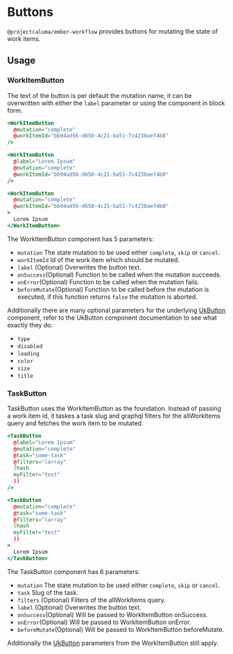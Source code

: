 # Buttons

`@projectcaluma/ember-workflow` provides buttons for mutating the state of work items.

## Usage

### WorkItemButton

The text of the button is per default the mutation name, it can be overwritten with either the `label` parameter or using the component in block form.

```hbs
<WorkItemButton
  @mutation="complete"
  @workItemId="bb94ad56-d650-4c21-ba51-7c4230aef4b8"
/>

<WorkItemButton
  @label="Lorem Ipsum"
  @mutation="complete"
  @workItemId="bb94ad56-d650-4c21-ba51-7c4230aef4b8"
/>

<WorkItemButton
  @mutation="complete"
  @workItemId="bb94ad56-d650-4c21-ba51-7c4230aef4b8"
>
  Lorem Ipsum
</WorkItemButton>
```

The WorkItemButton component has 5 parameters:

- `mutation` The state mutation to be used either `complete`, `skip` or `cancel`.
- `workItemId` Id of the work item which should be mutated.
- `label` (Optional) Overwrites the button text.
- `onSuccess`(Optional) Function to be called when the mutation succeeds.
- `onError`(Optional) Function to be called when the mutation fails.
- `beforeMutate`(Optional) Function to be called before the mutation is executed, if this function returns `false` the mutation is aborted.

Additionally there are many optional parameters for the underlying [UkButton](https://adfinis.github.io/ember-uikit/#/docs/components/button) component, refer to the UkButton component documentation to see what exactly they do:

- `type`
- `disabled`
- `loading`
- `color`
- `size`
- `title`

### TaskButton

TaskButton uses the WorkItemButton as the foundation. Instead of passing a work item id, it taskes a task slug and graphql filters for the allWorkItems query and fetches the work item to be mutated.

```hbs
<TaskButton
  @label="Lorem Ipsum"
  @mutation="complete"
  @task="some-task"
  @filters="(array"
  (hash
  myFilter="test"
  ))
/>

<TaskButton
  @mutation="complete"
  @task="some-task"
  @filters="(array"
  (hash
  myFilter="test"
  ))
>
  Lorem Ipsum
</TaskButton>
```

The TaskButton component has 6 parameters:

- `mutation` The state mutation to be used either `complete`, `skip` or `cancel`.
- `task` Slug of the task.
- `filters` (Optional) Filters of the allWorkItems query.
- `label` (Optional) Overwrites the button text.
- `onSuccess`(Optional) Will be passed to WorkItemButton onSuccess.
- `onError`(Optional) Will be passed to WorkItemButton onError.
- `beforeMutate`(Optional) Will be passed to WorkItemButton beforeMutate.

Additionally the [UkButton](https://adfinis.github.io/ember-uikit/#/docs/components/button) parameters from the WorkItemButton still apply.
